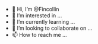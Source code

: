 - 👋 Hi, I’m @Fincollin
- 👀 I’m interested in ...
- 🌱 I’m currently learning ...
- 💞️ I’m looking to collaborate on ...
- 📫 How to reach me ...

<!---
Fincollin/Fincollin is a ✨ special ✨ repository because its `README.md` (this file) appears on your GitHub profile.
You can click the Preview link to take a look at your changes.
--->

